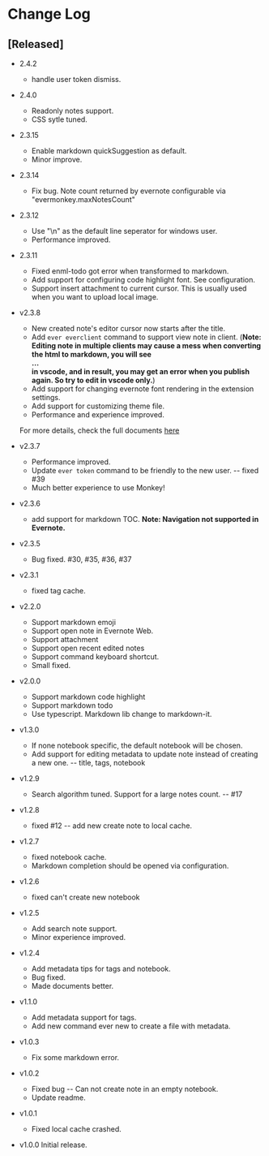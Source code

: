 # Change Log

## [Released]
- 2.4.2
    - handle user token dismiss.

- 2.4.0
    - Readonly notes support. 
    - CSS sytle tuned.

- 2.3.15
    - Enable markdown quickSuggestion as default.
    - Minor improve.

- 2.3.14
    - Fix bug. Note count returned by evernote configurable via "evermonkey.maxNotesCount"

- 2.3.12
    - Use "\n" as the default line seperator for windows user.
    - Performance improved.

- 2.3.11
    - Fixed enml-todo got error when transformed to markdown.
    - Add support for configuring code highlight font. See configuration.
    - Support insert attachment to current cursor. This is usually used when you want to upload local image.

- v2.3.8
    - New created note's editor cursor now starts after the title.
    - Add `ever everclient` command to support view note in client. (**Note: Editing note in multiple clients may cause a mess when converting the html to markdown, you will see <div>...</div> in vscode, and in result, you may get an error when you publish again. So try to edit in vscode only.**)
    - Add support for changing evernote font rendering in the extension settings.
    - Add support for customizing theme file.
    - Performance and experience improved.
    
    For more details, check the full documents [here](http://monkey.yoryor.me)

- v2.3.7
    - Performance improved.
    - Update `ever token` command to be friendly to the new user. -- fixed #39
    - Much better experience to use Monkey!

- v2.3.6
    - add support for markdown TOC. **Note: Navigation not supported in Evernote.**

- v2.3.5
    - Bug fixed. #30, #35, #36, #37

- v2.3.1
    - fixed tag cache.

- v2.2.0
    - Support markdown emoji
    - Support open note in Evernote Web.
    - Support attachment
    - Support open recent edited notes
    - Support command keyboard shortcut.
    - Small fixed.

- v2.0.0
    - Support markdown code highlight
    - Support markdown todo
    - Use typescript. Markdown lib change to markdown-it.

- v1.3.0
    - If none notebook specific, the default notebook will be chosen.
    - Add support for editing metadata to update note instead of creating a new one. -- title, tags, notebook

- v1.2.9
    - Search algorithm tuned. Support for a large notes count. -- #17


- v1.2.8
    - fixed #12 -- add new create note to local cache.

- v1.2.7
    - fixed notebook cache.
    - Markdown completion should be opened via configuration.

- v1.2.6
    - fixed can't create new notebook

- v1.2.5
    - Add search note support.
    - Minor experience improved.

- v1.2.4
    - Add metadata tips for tags and notebook.
    - Bug fixed.
    - Made documents better.

- v1.1.0
    - Add metadata support for tags.
    - Add new command ever new to create a file with metadata.

- v1.0.3
    - Fix some markdown error.

- v1.0.2
    - Fixed bug -- Can not create note in an empty notebook.
    - Update readme.

- v1.0.1
    - Fixed local cache crashed.
    
- v1.0.0 Initial release.



















